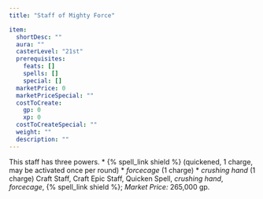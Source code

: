 ```yaml
---
title: "Staff of Mighty Force"

item:
  shortDesc: ""
  aura: ""
  casterLevel: "21st"
  prerequisites:
    feats: []
    spells: []
    special: []
  marketPrice: 0
  marketPriceSpecial: ""
  costToCreate:
    gp: 0
    xp: 0
  costToCreateSpecial: ""
  weight: ""
  description: ""
---
```

This staff has three powers.
     * {% spell_link shield %} (quickened, 1 charge, may be activated once per round)
     * _forcecage_ (1 charge)
     * _crushing hand_ (1 charge)
Craft Staff, Craft Epic Staff, Quicken Spell, _crushing hand_, _forcecage_, {% spell_link shield %}; _Market Price:_ 265,000 gp.

